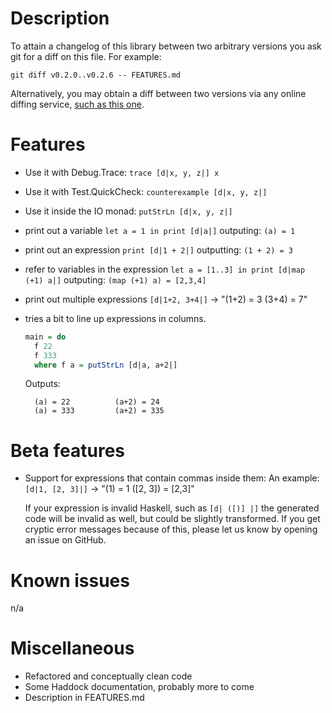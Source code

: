 # Description

To attain a changelog of this library between two arbitrary versions
you ask git for a diff on this file. For example:

    git diff v0.2.0..v0.2.6 -- FEATURES.md

Alternatively, you may obtain a diff between two versions via any online
diffing service, [such as this one](http://www.diffnow.com/?url1=https://raw.githubusercontent.com/Wizek/dump/v0.2.0/FEATURES.md&url2=https://raw.githubusercontent.com/Wizek/dump/v0.2.6/FEATURES.md).

# Features

* Use it with Debug.Trace: `trace [d|x, y, z|] x`
* Use it with Test.QuickCheck: `counterexample [d|x, y, z|]`
* Use it inside the IO monad: `putStrLn [d|x, y, z|]`

* print out a variable `let a = 1 in print [d|a|]` outputing: `(a) = 1`
* print out an expression `print [d|1 + 2|]` outputting: `(1 + 2) = 3`
* refer to variables in the expression `let a = [1..3] in print [d|map (+1) a|]`
  outputing: `(map (+1) a) = [2,3,4]`
* print out multiple expressions `[d|1+2, 3+4|]` -> "(1+2) = 3   (3+4) = 7"
* tries a bit to line up expressions in columns.

  ```haskell
  main = do
    f 22
    f 333
    where f a = putStrLn [d|a, a+2|]
  ```
  Outputs:

        (a) = 22          (a+2) = 24
        (a) = 333         (a+2) = 335

# Beta features

* Support for expressions that contain commas inside them:
  An example: `[d|1, [2, 3]|]` -> "(1) = 1   ([2, 3]) = [2,3]"

  If your expression is invalid Haskell, such as `[d| ([)] |]` the generated
  code will be invalid as well, but could be slightly transformed. If you get
  cryptic error messages because of this, please let us know by opening
  an issue on GitHub.

# Known issues

n/a

# Miscellaneous

* Refactored and conceptually clean code
* Some Haddock documentation, probably more to come
* Description in FEATURES.md
